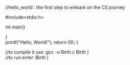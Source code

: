 //hello_world : the first step to embark on the CS journey                       
                                  
#include<stdio.h>                       
                      
int main()                     
                     
{                       
printf("Hello, World!");
return (0);
}                     
                                   
//to compile it use :gcc -o Birth.c Birth )                                       
//to run enter :Birth )                                      
